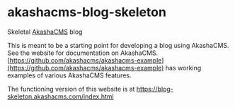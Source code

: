 # akashacms-blog-skeleton
Skeletal [AkashaCMS](http://akashacms.com) blog

This is meant to be a starting point for developing a blog using AkashaCMS.  See the website for documentation on AkashaCMS.  [https://github.com/akashacms/akashacms-example](https://github.com/akashacms/akashacms-example) has working examples of various AkashaCMS features.

The functioning version of this website is at https://blog-skeleton.akashacms.com/index.html

